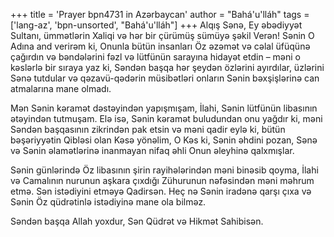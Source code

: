 +++
title = 'Prayer bpn4731 in Azərbaycan'
author = "Bahá'u'lláh"
tags = ['lang-az', 'bpn-unsorted', "Bahá'u'lláh"]
+++
Alqış Sənə, Ey əbədiyyət Sultanı, ümmətlərin Xaliqi və hər bir çürümüş sümüyə şəkil Verən! Sənin O Adına and verirəm ki, Onunla bütün insanları Öz əzəmət və cəlal üfüqünə çağırdın və bəndələrini fəzl və lütfünün sarayına hidayət etdin – məni o kəslərlə bir sıraya yaz ki, Səndən başqa hər şeydən özlərini ayırdılar, üzlərini Sənə tutdular və qəzavü-qədərin müsibətləri onların Sənin bəxşişlərinə can atmalarına mane olmadı.

Mən Sənin kəramət dəstəyindən yapışmışam, İlahi, Sənin lütfünün libasının ətəyindən tutmuşam. Elə isə, Sənin kəramət buludundan onu yağdır ki, məni Səndən başqasının zikrindən pak etsin və məni qadir eylə ki, bütün bəşəriyyətin Qibləsi olan Kəsə yönəlim, O Kəs ki, Sənin əhdini pozan, Sənə və Sənin əlamətlərinə inanmayan nifaq əhli Onun əleyhinə qalxmışlar.

Sənin günlərində Öz libasının şirin rayihələrindən məni binəsib qoyma, İlahi və Camalının nurunun aşkara çıxdığı Zühurunun nəfəsindən məni məhrum etmə. Sən istədiyini etməyə Qadirsən. Heç nə Sənin iradənə qarşı çıxa və Sənin Öz qüdrətinlə istədiyinə mane ola bilməz.

Səndən başqa Allah yoxdur, Sən Qüdrət və Hikmət Sahibisən.
